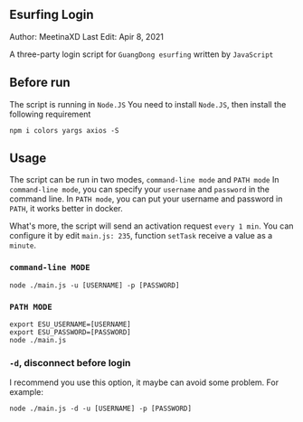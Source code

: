 ## Esurfing Login
Author: MeetinaXD
Last Edit: Apir 8, 2021

A three-party login script for `GuangDong esurfing` written by `JavaScript`

## Before run
The script is running in `Node.JS`
You need to install `Node.JS`, then install the following requirement
``` shell
npm i colors yargs axios -S
```

## Usage
The script can be run in two modes, `command-line mode` and `PATH mode`
In `command-line mode`, you can specify your `username` and `password` in the command line.
In `PATH mode`, you can put your username and password in `PATH`, it works better in docker.

What's more, the script will send an activation request `every 1 min`.
You can configure it by edit `main.js: 235`, function `setTask` receive a value as a `minute`.

### `command-line MODE`
``` shell
node ./main.js -u [USERNAME] -p [PASSWORD]
```

### `PATH MODE`
``` shell
export ESU_USERNAME=[USERNAME]
export ESU_PASSWORD=[PASSWORD]
node ./main.js
```

### `-d`, disconnect before login
I recommend you use this option, it maybe can avoid some problem.
For example:
``` shell
node ./main.js -d -u [USERNAME] -p [PASSWORD]
```